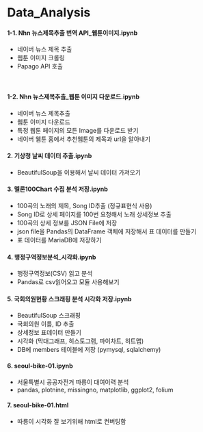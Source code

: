 # Data_Analysis

#### 1-1. Nhn 뉴스제목추출 번역 API_웹툰이미지.ipynb

- 네이버 뉴스 제목 추출
- 웹툰 이미지 크롤링
- Papago API 호출

​	

#### 1-2. Nhn 뉴스제목추출_웹툰 이미지 다운로드.ipynb

- 네이버 뉴스 제목추출
- 웹툰 이미지 다운로드
- 특정 웹툰 페이지의 모든 Image를 다운로드 받기
- 네이버 웹툰 홈에서 추천웹툰의 제목과 url을 알아내기



#### 2. 기상청 날씨 데이터 추출.ipynb

- BeautifulSoup을 이용해서 날씨 데이터 가져오기

  

#### 3. 멜론100Chart 수집 분석 저장.ipynb

- 100곡의 노래의 제목, Song ID추출 (정규표현식 사용)
- Song ID로 상세 페이지를 100번 요청해서 노래 상세정보 추출
- 100곡의 상세 정보를 JSON File에 저장
- json file을 Pandas의 DataFrame 객체에 저장해서 표 데이터를 만들기
- 표 데이터를 MariaDB에 저장하기



#### 4. 행정구역정보분석_시각화.ipynb

- 행정구역정보(CSV) 읽고 분석
- Pandas로 csv읽어오고 모듈 사용해보기



#### 5. 국회의원현황 스크래핑 분석 시각화 저장.ipynb

- BeautifulSoup 스크래핑
- 국회의원 이름, ID 추출
- 상세정보 표데이터 만들기
- 시각화 (막대그래프, 히스토그램, 파이차트, 히트맵)
- DB에 members 테이블에 저장 (pymysql, sqlalchemy)



#### 6. seoul-bike-01.ipynb

- 서울특별시 공공자전거 따릉이 대여이력 분석
- pandas, plotnine, missingno, matplotlib, ggplot2, folium



#### 7. seoul-bike-01.html

- 따릉이 시각화 잘 보기위해 html로 컨버팅함

